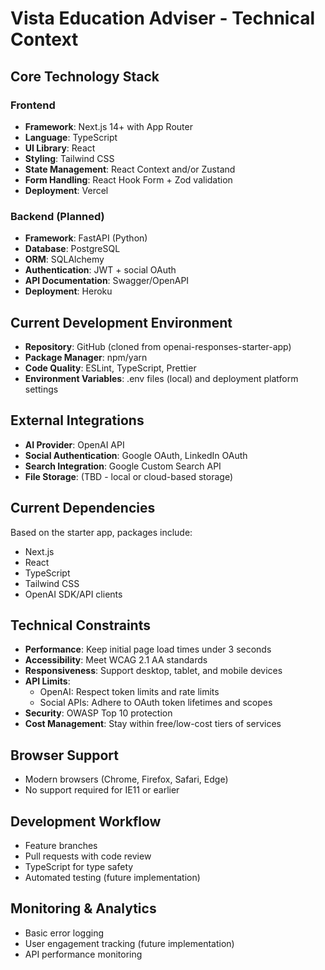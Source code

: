 # Vista Education Adviser - Technical Context

## Core Technology Stack

### Frontend
- **Framework**: Next.js 14+ with App Router
- **Language**: TypeScript
- **UI Library**: React
- **Styling**: Tailwind CSS
- **State Management**: React Context and/or Zustand
- **Form Handling**: React Hook Form + Zod validation
- **Deployment**: Vercel

### Backend (Planned)
- **Framework**: FastAPI (Python)
- **Database**: PostgreSQL
- **ORM**: SQLAlchemy
- **Authentication**: JWT + social OAuth
- **API Documentation**: Swagger/OpenAPI
- **Deployment**: Heroku

## Current Development Environment
- **Repository**: GitHub (cloned from openai-responses-starter-app)
- **Package Manager**: npm/yarn
- **Code Quality**: ESLint, TypeScript, Prettier
- **Environment Variables**: .env files (local) and deployment platform settings

## External Integrations
- **AI Provider**: OpenAI API
- **Social Authentication**: Google OAuth, LinkedIn OAuth
- **Search Integration**: Google Custom Search API
- **File Storage**: (TBD - local or cloud-based storage)

## Current Dependencies
Based on the starter app, packages include:
- Next.js
- React
- TypeScript
- Tailwind CSS
- OpenAI SDK/API clients

## Technical Constraints
- **Performance**: Keep initial page load times under 3 seconds
- **Accessibility**: Meet WCAG 2.1 AA standards
- **Responsiveness**: Support desktop, tablet, and mobile devices
- **API Limits**: 
  - OpenAI: Respect token limits and rate limits
  - Social APIs: Adhere to OAuth token lifetimes and scopes
- **Security**: OWASP Top 10 protection
- **Cost Management**: Stay within free/low-cost tiers of services

## Browser Support
- Modern browsers (Chrome, Firefox, Safari, Edge)
- No support required for IE11 or earlier

## Development Workflow
- Feature branches
- Pull requests with code review
- TypeScript for type safety
- Automated testing (future implementation)

## Monitoring & Analytics
- Basic error logging
- User engagement tracking (future implementation)
- API performance monitoring

